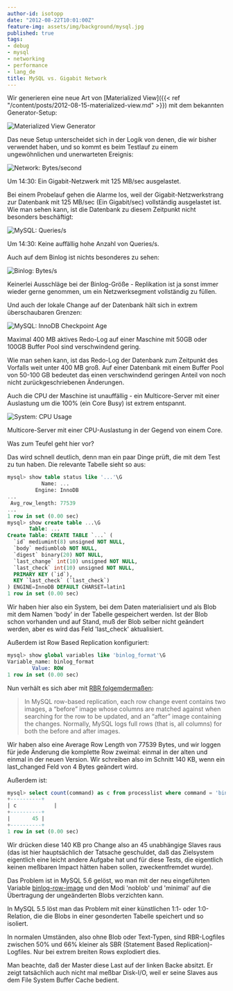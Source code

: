 ```yaml
---
author-id: isotopp
date: "2012-08-22T10:01:00Z"
feature-img: assets/img/background/mysql.jpg
published: true
tags:
- debug
- mysql
- networking
- performance
- lang_de
title: MySQL vs. Gigabit Network
---
```

Wir generieren eine neue Art von 
[Materialized View]({{< ref "/content/posts/2012-08-15-materialized-view.md" >}})
mit dem bekannten Generator-Setup:

![Materialized View Generator](/uploads/queue.png)

Das neue Setup unterscheidet sich in der Logik von denen, die wir bisher
verwendet haben, und so kommt es beim Testlauf zu einem ungewöhnlichen und
unerwarteten Ereignis:

![Network: Bytes/second](/uploads/replication5-network.png)

Um 14:30: Ein Gigabit-Netzwerk mit 125 MB/sec ausgelastet.

Bei einem Probelauf gehen die Alarme los, weil der Gigabit-Netzwerkstrang
zur Datenbank mit 125 MB/sec (Ein Gigabit/sec) vollständig ausgelastet ist. 
Wie man sehen kann, ist die Datenbank zu diesem Zeitpunkt nicht besonders
beschäftigt:

![MySQL: Queries/s](/uploads/replication4-statement.png)

Um 14:30: Keine auffällig hohe Anzahl von Queries/s.

Auch auf dem Binlog ist nichts besonderes zu sehen:

![Binlog: Bytes/s](/uploads/replication3-binlog.png)

Keinerlei Ausschläge bei der Binlog-Größe - Replikation ist ja sonst immer
wieder gerne genommen, um ein Netzwerksegment vollständig zu füllen.

Und auch der lokale Change auf der Datenbank hält sich in extrem
überschaubaren Grenzen:

![MySQL: InnoDB Checkpoint Age](/uploads/replication2-checkpoint.png)

Maximal 400 MB aktives Redo-Log auf einer Maschine mit 50GB oder 100GB
Buffer Pool sind verschwindend gering.

Wie man sehen kann, ist das Redo-Log der Datenbank zum Zeitpunkt des
Vorfalls weit unter 400 MB groß.  Auf einer Datenbank mit einem Buffer Pool
von 50-100 GB bedeutet das einen verschwindend geringen Anteil von noch
nicht zurückgeschriebenen Änderungen.

Auch die CPU der Maschine ist unauffällig - ein Multicore-Server mit einer
Auslastung um die 100% (ein Core Busy) ist extrem entspannt.

![System: CPU Usage](/uploads/replication1-cpu.png)

Multicore-Server mit einer CPU-Auslastung in der Gegend von einem Core.

Was zum Teufel geht hier vor?

Das wird schnell deutlich, denn man ein paar Dinge prüft, die mit dem Test
zu tun haben.  Die relevante Tabelle sieht so aus:

```sql
mysql> show table status like '...'\G
           Name: ...
         Engine: InnoDB
...
 Avg_row_length: 77539
...
1 row in set (0.00 sec)
mysql> show create table ...\G
       Table: ...
Create Table: CREATE TABLE `...` (
  `id` mediumint(8) unsigned NOT NULL,
  `body` mediumblob NOT NULL,
  `digest` binary(20) NOT NULL,
  `last_change` int(10) unsigned NOT NULL,
  `last_check` int(10) unsigned NOT NULL,
  PRIMARY KEY (`id`),
  KEY `last_check` (`last_check`)
) ENGINE=InnoDB DEFAULT CHARSET=latin1
1 row in set (0.00 sec)
```


Wir haben hier also ein System, bei dem Daten materialisiert und als Blob
mit dem Namen 'body' in der Tabelle gespeichert werden.  Ist der Blob schon
vorhanden und auf Stand, muß der Blob selber nicht geändert werden, aber es
wird das Feld 'last_check' aktualisiert.

Außerdem ist Row Based Replication konfiguriert: 

```sql
mysql> show global variables like 'binlog_format'\G
Variable_name: binlog_format
        Value: ROW
1 row in set (0.00 sec)
```


Nun verhält es sich aber mit 
[RBR folgemdermaßen](http://dev.mysql.com/doc/refman/5.6/en/replication-options-binary-log.html#sysvar_binlog_row_image):

>In MySQL row-based replication, each row change event contains two images,
> a “before” image whose columns are matched against when searching for the
> row to be updated, and an “after” image containing the changes.  Normally,
> MySQL logs full rows (that is, all columns) for both the before and after
> images.

Wir haben also eine Average Row Length von 77539 Bytes, und wir loggen für
jede Änderung die komplette Row zweimal: einmal in der alten und einmal in
der neuen Version.  Wir schreiben also im Schnitt 140 KB, wenn ein
last_changed Feld von 4 Bytes geändert wird.

Außerdem ist: 

```sql
mysql> select count(command) as c from processlist where command = 'binlog dump';
+----------+
| c            |
+----------+
|       45 |
+----------+
1 row in set (0.00 sec)
```

Wir drücken diese 140 KB pro Change also an 45 unabhängige Slaves raus (das
ist hier hauptsächlich der Tatsache geschuldet, daß das Zielsystem
eigentlich eine leicht andere Aufgabe hat und für diese Tests, die
eigentlich keinen meßbaren Impact hätten haben sollen, zweckentfremdet
wurde).

Das Problem ist in MySQL 5.6 gelöst, wo man mit der neu eingeführten
Variable 
[binlog-row-image](http://dev.mysql.com/doc/refman/5.6/en/replication-options-binary-log.html#sysvar_binlog_row_image)
und den Modi 'noblob' und 'minimal' auf die Übertragung der ungeänderten
Blobs verzichten kann.

In MySQL 5.5 löst man das Problem mit einer künstlichen 1:1- oder
1:0-Relation, die die Blobs in einer gesonderten Tabelle speichert und so
isoliert.

In normalen Umständen, also ohne Blob oder Text-Typen, sind RBR-Logfiles
zwischen 50% und 66% kleiner als SBR (Statement Based Replication)-Logfiles. 
Nur bei extrem breiten Rows explodiert dies.

Man beachte, daß der Master diese Last auf der linken Backe absitzt.  Er
zeigt tatsächlich auch nicht mal meßbar Disk-I/O, weil er seine Slaves aus
dem File System Buffer Cache bedient.
